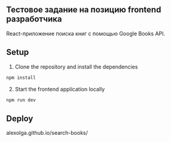 
## Тестовое задание на позицию frontend разработчика
React-приложение поиска книг с помощью Google Books API.
## Setup

1. Clone the repository and install the dependencies
```bash
npm install
```
2. Start the frontend application locally
```bash
npm run dev
```
## Deploy
 alexolga.github.io/search-books/ 
